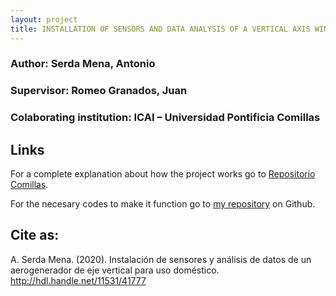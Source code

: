 ```yaml
---
layout: project
title: INSTALLATION OF SENSORS AND DATA ANALYSIS OF A VERTICAL AXIS WIND TURBINE FOR DOMESTIC USE
---
```

### Author: Serda Mena, Antonio
### Supervisor: Romeo Granados, Juan
### Colaborating institution: ICAI – Universidad Pontificia Comillas

## Links
For a complete explanation about how the project works go to [Repositorio Comillas](http://hdl.handle.net/11531/41777).

For the necesary codes to make it function go to [my repository](https://github.com/AntonioSerda/INSTALLATION-OF-SENSORS-AND-DATA-ANALYSIS-OF-A-VERTICAL-AXIS-WIND-TURBINE-FOR-DOMESTIC-USE) on Github.

## Cite as:
A. Serda Mena. (2020). Instalación de sensores y análisis de datos de un aerogenerador de eje vertical para uso doméstico. http://hdl.handle.net/11531/41777
